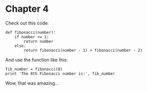 # Chapter 4

Check out this code:

    def fibonacci(number):
        if number <= 1:
            return number
        else:
            return fibonacci(number - 1) + fibonacci(number - 2)

And use the function like this:

    fib_number = fibonacci(8)
    print 'The 8th Fibonacci number is:', fib_number

Wow, that was amazing...